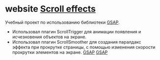 # website [Scroll effects](https://miroshairk.github.io/website-Scroll-effects/)
Учебный проект по использованию библиотеки [GSAP](https://greensock.com/). 
- Использовал плагин ScrollTrigger для анимации появления и исчезновения объектов на экране.
- Использовал плагин ScrollSmoother для создания паралдакс эффекта при прокрутке страницы, с помощью изменения скорости прокрутки элементов на экране.
[GSAP](https://greensock.com/)
[GSAP](https://github.com/greensock/GSAP)
